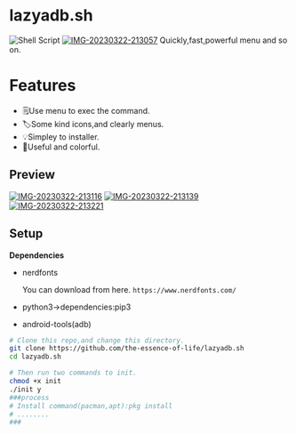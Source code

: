 # lazyadb.sh
![Shell Script](https://img.shields.io/badge/shell_script-%23121011.svg?style=for-the-badge&logo=gnu-bash&logoColor=white)
<a href='https://postimg.cc/pm5M9xHB' target='_blank'><img src='https://i.postimg.cc/pm5M9xHB/IMG-20230322-213057.jpg' border='0' alt='IMG-20230322-213057'/></a>
Quickly,fast,powerful menu and so on.

# Features
- 🗒Use menu to exec the command.
- 🏷Some kind icons,and clearly menus.
- 💡Simpley to installer.
- 🚥Useful and colorful.

## Preview
<a href='https://postimg.cc/0MsMQPz6' target='_blank'><img src='https://i.postimg.cc/0MsMQPz6/IMG-20230322-213116.jpg' border='0' alt='IMG-20230322-213116'/></a>
<a href='https://postimg.cc/dhGJ0drB' target='_blank'><img src='https://i.postimg.cc/dhGJ0drB/IMG-20230322-213139.jpg' border='0' alt='IMG-20230322-213139'/></a>
<a href='https://postimg.cc/5HndHm0w' target='_blank'><img src='https://i.postimg.cc/5HndHm0w/IMG-20230322-213221.jpg' border='0' alt='IMG-20230322-213221'/></a>

## Setup
**Dependencies**
- nerdfonts

  You can download from here.
  `https://www.nerdfonts.com/`

- python3->dependencies:pip3
- android-tools(adb)

```bash
# Clone this repo,and change this directory.
git clone https://github.com/the-essence-of-life/lazyadb.sh
cd lazyadb.sh

# Then run two commands to init.
chmod +x init
./init y
###process
# Install command(pacman,apt):pkg install
# ........
###
```
